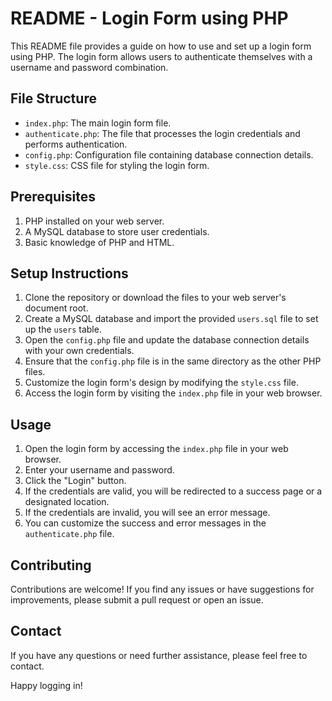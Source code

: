 README - Login Form using PHP
===============================

This README file provides a guide on how to use and set up a login form using PHP. The login form allows users to authenticate themselves with a username and password combination.

File Structure
--------------
- `index.php`: The main login form file.
- `authenticate.php`: The file that processes the login credentials and performs authentication.
- `config.php`: Configuration file containing database connection details.
- `style.css`: CSS file for styling the login form.

Prerequisites
-------------
1. PHP installed on your web server.
2. A MySQL database to store user credentials.
3. Basic knowledge of PHP and HTML.

Setup Instructions
------------------
1. Clone the repository or download the files to your web server's document root.
2. Create a MySQL database and import the provided `users.sql` file to set up the `users` table.
3. Open the `config.php` file and update the database connection details with your own credentials.
4. Ensure that the `config.php` file is in the same directory as the other PHP files.
5. Customize the login form's design by modifying the `style.css` file.
6. Access the login form by visiting the `index.php` file in your web browser.

Usage
-----
1. Open the login form by accessing the `index.php` file in your web browser.
2. Enter your username and password.
3. Click the "Login" button.
4. If the credentials are valid, you will be redirected to a success page or a designated location.
5. If the credentials are invalid, you will see an error message.
6. You can customize the success and error messages in the `authenticate.php` file.

Contributing
------------
Contributions are welcome! If you find any issues or have suggestions for improvements, please submit a pull request or open an issue.

Contact
-------
If you have any questions or need further assistance, please feel free to contact.

Happy logging in!
